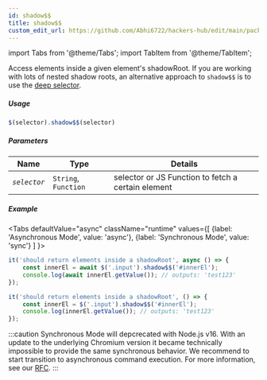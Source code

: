 ```yaml
---
id: shadow$$
title: shadow$$
custom_edit_url: https://github.com/Abhi6722/hackers-hub/edit/main/packages/webdriverio/src/commands/element/shadow$$.ts
---
```


import Tabs from '@theme/Tabs';
import TabItem from '@theme/TabItem';

Access elements inside a given element's shadowRoot. If you are working
with lots of nested shadow roots, an alternative approach to `shadow$$`
is to use the [deep selector](https://webdriver.io/docs/selectors#deep-selectors).

##### Usage

```js
$(selector).shadow$$(selector)
```

##### Parameters

| Name | Type | Details |
| ---- | ---- | ------- |
| <code><var>selector</var></code> | <code>String</code>, <code>Function</code> | selector or JS Function to fetch a certain element |

##### Example
<Tabs
defaultValue="async"
className="runtime"
values={[
{label: 'Asynchronous Mode', value: 'async'},
{label: 'Synchronous Mode', value: 'sync'}
]
}>
<TabItem value="async">

```js title="shadow$$.js"
it('should return elements inside a shadowRoot', async () => {
    const innerEl = await $('.input').shadow$$('#innerEl');
    console.log(await innerEl.getValue()); // outputs: 'test123'
});
```

</TabItem>
<TabItem value="sync">

```js title="shadow$$.js"
it('should return elements inside a shadowRoot', () => {
    const innerEl = $('.input').shadow$$('#innerEl');
    console.log(innerEl.getValue()); // outputs: 'test123'
});
```

:::caution
Synchronous Mode will depcrecated with Node.js v16. With an update to the
underlying Chromium version it became technically impossible to provide the
same synchronous behavior. We recommend to start transition to asynchronous
command execution. For more information, see our <a href="https://github.com/webdriverio/webdriverio/discussions/6702">RFC</a>.
:::
</TabItem>
</Tabs>

